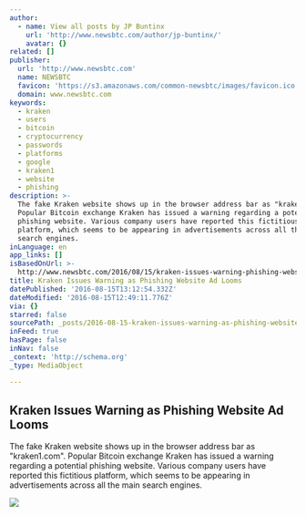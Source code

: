 ```yaml
---
author:
  - name: View all posts by JP Buntinx
    url: 'http://www.newsbtc.com/author/jp-buntinx/'
    avatar: {}
related: []
publisher:
  url: 'http://www.newsbtc.com'
  name: NEWSBTC
  favicon: 'https://s3.amazonaws.com/common-newsbtc/images/favicon.ico'
  domain: www.newsbtc.com
keywords:
  - kraken
  - users
  - bitcoin
  - cryptocurrency
  - passwords
  - platforms
  - google
  - kraken1
  - website
  - phishing
description: >-
  The fake Kraken website shows up in the browser address bar as "kraken1.com".
  Popular Bitcoin exchange Kraken has issued a warning regarding a potential
  phishing website. Various company users have reported this fictitious
  platform, which seems to be appearing in advertisements across all the main
  search engines.
inLanguage: en
app_links: []
isBasedOnUrl: >-
  http://www.newsbtc.com/2016/08/15/kraken-issues-warning-phishing-website-ad-looms/
title: Kraken Issues Warning as Phishing Website Ad Looms
datePublished: '2016-08-15T13:12:54.332Z'
dateModified: '2016-08-15T12:49:11.776Z'
via: {}
starred: false
sourcePath: _posts/2016-08-15-kraken-issues-warning-as-phishing-website-ad-looms.md
inFeed: true
hasPage: false
inNav: false
_context: 'http://schema.org'
_type: MediaObject

---
```

<article style=""><h1>Kraken Issues Warning as Phishing Website Ad Looms</h1><p>The fake Kraken website shows up in the browser address bar as "kraken1.com". Popular Bitcoin exchange Kraken has issued a warning regarding a potential phishing website. Various company users have reported this fictitious platform, which seems to be appearing in advertisements across all the main search engines.</p><img src="http://s3.amazonaws.com/main-newsbtc-images/2016/08/15133112/shutterstock_398252098.jpg" /></article>